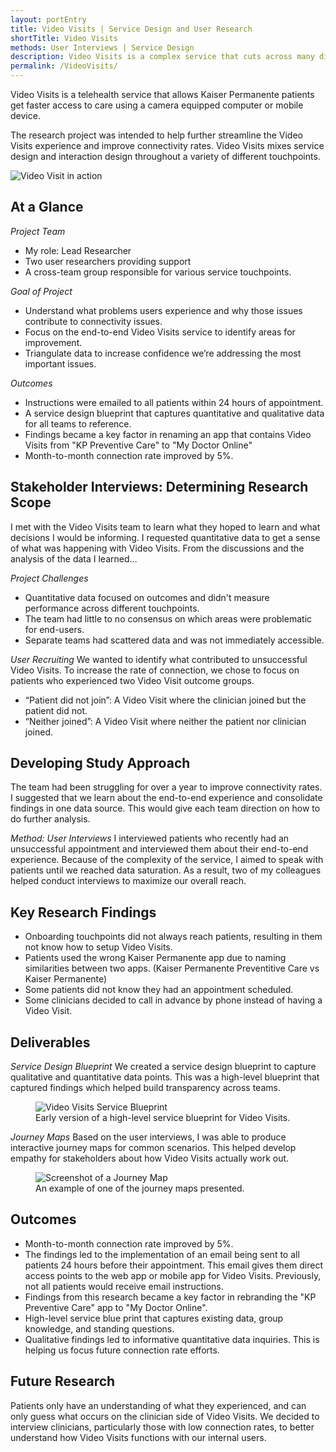 ```yaml
---
layout: portEntry
title: Video Visits | Service Design and User Research
shortTitle: Video Visits
methods: User Interviews | Service Design
description: Video Visits is a complex service that cuts across many digital and non-digital touchpoints. I led research to identify and address pain points that were impacting our connection rates. I worked with different teams to find areas to improve the service design to simplify the patient experience.
permalink: /VideoVisits/
---
```

Video Visits is a telehealth service that allows Kaiser Permanente patients get faster access to care using a camera equipped computer or mobile device.

The research project was intended to help further streamline the Video Visits experience and improve connectivity rates. Video Visits mixes service design and interaction design throughout a variety of different touchpoints.

![Video Visit in action]({{site.url}}/images/projects/VideoVisits/live-session.png)

## At a Glance

*Project Team*
- My role: Lead Researcher
- Two user researchers providing support
- A cross-team group responsible for various service touchpoints.

*Goal of Project*
- Understand what problems users experience and why those issues contribute to connectivity issues.
- Focus on the end-to-end Video Visits service to identify areas for improvement.
- Triangulate data to increase confidence we’re addressing the most important issues.

*Outcomes*
- Instructions were emailed to all patients within 24 hours of appointment.
- A service design blueprint that captures quantitative and qualitative data for all teams to reference.
- Findings became a key factor in renaming an app that contains Video Visits from "KP Preventive Care" to "My Doctor Online"
- Month-to-month connection rate improved by 5%.

## Stakeholder Interviews: Determining Research Scope
I met with the Video Visits team to learn what they hoped to learn and what decisions I would be informing. I requested quantitative data to get a sense of what was happening with Video Visits. From the discussions and the analysis of the data I learned&hellip;

*Project Challenges*
- Quantitative data focused on outcomes and didn't measure performance across different touchpoints.
- The team had little to no consensus on which areas were problematic for end-users.
- Separate teams had scattered data and was not immediately accessible.

*User Recruiting*
We wanted to identify what contributed to unsuccessful Video Visits. To increase the rate of connection, we chose to focus on patients who experienced two Video Visit outcome groups.
- &ldquo;Patient did not join&rdquo;: A Video Visit where the clinician joined but the patient did not.
- &ldquo;Neither joined&rdquo;: A Video Visit where neither the patient nor clinician joined.

## Developing Study Approach
The team had been struggling for over a year to improve connectivity rates. I suggested that we learn about the end-to-end experience and consolidate findings in one data source. This would give each team direction on how to do further analysis.

*Method: User Interviews*
I interviewed patients who recently had an unsuccessful appointment and interviewed them about their end-to-end experience. Because of the complexity of the service, I aimed to speak with patients until we reached data saturation. As a result, two of my colleagues helped conduct interviews to maximize our overall reach.

## Key Research Findings
- Onboarding touchpoints did not always reach patients, resulting in them not know how to setup Video Visits.
- Patients used the wrong Kaiser Permanente app due to naming similarities between two apps. (Kaiser Permanente Preventitive Care vs Kaiser Permanente)
- Some patients did not know they had an appointment scheduled.
- Some clinicians decided to call in advance by phone instead of having a Video Visit.

## Deliverables
*Service Design Blueprint*
We created a service design blueprint to capture qualitative and quantitative data points. This was a high-level blueprint that captured findings which helped build transparency across teams.

<figure>
  <img src="{{site.url}}/images/projects/VideoVisits/service-blueprint.png" alt="Video Visits Service Blueprint">
  <figcaption>Early version of a high-level service blueprint for Video Visits.</figcaption>
</figure>

*Journey Maps*
Based on the user interviews, I was able to produce interactive journey maps for common scenarios. This helped develop empathy for stakeholders about how Video Visits actually work out.

<figure>
  <img src="{{site.url}}/images/projects/VideoVisits/journey-map.png" alt="Screenshot of a Journey Map">
  <figcaption>An example of one of the journey maps presented.</figcaption>
</figure>

## Outcomes
- Month-to-month connection rate improved by 5%.
- The findings led to the implementation of an email being sent to all patients 24 hours before their appointment. This email gives them direct access points to the web app or mobile app for Video Visits. Previously, not all patients would receive email instructions.
- Findings from this research became a key factor in rebranding the "KP Preventive Care" app to "My Doctor Online".
- High-level service blue print that captures existing data, group knowledge, and standing questions.
- Qualitative findings led to informative quantitative data inquiries. This is helping us focus future connection rate efforts.

## Future Research
Patients only have an understanding of what they experienced, and can only guess what occurs on the clinician side of Video Visits. We decided to interview clinicians, particularly those with low connection rates, to better understand how Video Visits functions with our internal users.
